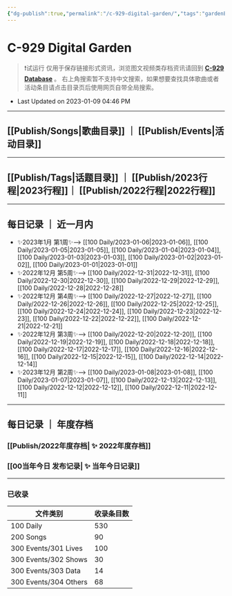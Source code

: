 ```yaml
---
{"dg-publish":true,"permalink":"/c-929-digital-garden/","tags":"gardenEntry","dgShowLocalGraph":true}
---
```


# C-929 Digital Garden

> ❗试运行
> 仅用于保存链接形式资讯，浏览图文视频类存档资讯请回到 **[C-929 Database](https://c929-song.super.site/)** 。
> 右上角搜索暂不支持中文搜索，如果想要查找具体歌曲或者活动条目请点击目录页后使用网页自带全局搜索。
- Last Updated on 2023-01-09 04:46 PM 

---

## [[Publish/Songs\|歌曲目录]] ｜ [[Publish/Events\|活动目录]]

---

## [[Publish/Tags\|话题目录]] ｜ [[Publish/2023行程\|2023行程]]｜ [[Publish/2022行程\|2022行程]]

---

## 每日记录 ｜ 近一月内

- ✨2023年1月 第1周✨--> [[100 Daily/2023-01-06\|2023-01-06]], [[100 Daily/2023-01-05\|2023-01-05]], [[100 Daily/2023-01-04\|2023-01-04]], [[100 Daily/2023-01-03\|2023-01-03]], [[100 Daily/2023-01-02\|2023-01-02]], [[100 Daily/2023-01-01\|2023-01-01]]
- ✨2022年12月 第5周✨--> [[100 Daily/2022-12-31\|2022-12-31]], [[100 Daily/2022-12-30\|2022-12-30]], [[100 Daily/2022-12-29\|2022-12-29]], [[100 Daily/2022-12-28\|2022-12-28]]
- ✨2022年12月 第4周✨--> [[100 Daily/2022-12-27\|2022-12-27]], [[100 Daily/2022-12-26\|2022-12-26]], [[100 Daily/2022-12-25\|2022-12-25]], [[100 Daily/2022-12-24\|2022-12-24]], [[100 Daily/2022-12-23\|2022-12-23]], [[100 Daily/2022-12-22\|2022-12-22]], [[100 Daily/2022-12-21\|2022-12-21]]
- ✨2022年12月 第3周✨--> [[100 Daily/2022-12-20\|2022-12-20]], [[100 Daily/2022-12-19\|2022-12-19]], [[100 Daily/2022-12-18\|2022-12-18]], [[100 Daily/2022-12-17\|2022-12-17]], [[100 Daily/2022-12-16\|2022-12-16]], [[100 Daily/2022-12-15\|2022-12-15]], [[100 Daily/2022-12-14\|2022-12-14]]
- ✨2023年12月 第2周✨--> [[100 Daily/2023-01-08\|2023-01-08]], [[100 Daily/2023-01-07\|2023-01-07]], [[100 Daily/2022-12-13\|2022-12-13]], [[100 Daily/2022-12-12\|2022-12-12]], [[100 Daily/2022-12-11\|2022-12-11]]


---

## 每日记录 ｜ 年度存档

### [[Publish/2022年度存档\| ✨ 2022年度存档]]

### [[00当年今日 发布记录\| ✨ 当年今日记录]]

---

### 已收录

| 文件类别                  | 收录条目数 |
| --------------------- | ----- |
| 100 Daily             | 530   |
| 200 Songs             | 90    |
| 300 Events/301 Lives  | 100   |
| 300 Events/302 Shows  | 30    |
| 300 Events/303 Data   | 14    |
| 300 Events/304 Others | 68    |

